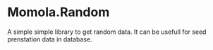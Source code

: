 Momola.Random
=========

A simple simple library to get random data. It can be usefull for seed prenstation data in database.
